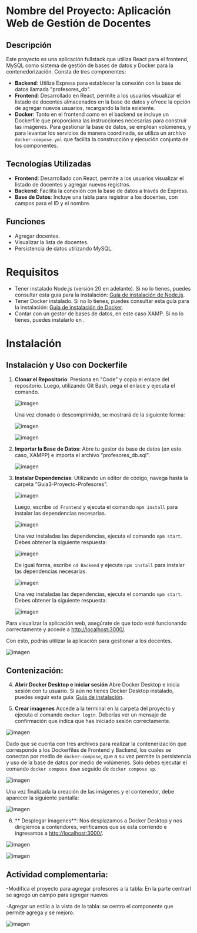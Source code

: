 # Nombre del Proyecto: Aplicación Web de Gestión de Docentes

## Descripción
Este proyecto es una aplicación fullstack que utiliza React para el frontend, MySQL como sistema de gestión de bases de datos y Docker para la contenedorización. Consta de tres componentes: 

- **Backend**: Utiliza Express para establecer la conexión con la base de datos llamada "profesores_db". 
- **Frontend**: Desarrollado en React, permite a los usuarios visualizar el listado de docentes almacenados en la base de datos y ofrece la opción de agregar nuevos usuarios, recargando la lista existente.
- **Docker**: Tanto en el frontend como en el backend se incluye un Dockerfile que proporciona las instrucciones necesarias para construir las imágenes. Para gestionar la base de datos, se emplean volúmenes, y para levantar los servicios de manera coordinada, se utiliza un archivo `docker-compose.yml` que facilita la construcción y ejecución conjunta de los componentes.

## Tecnologías Utilizadas
- **Frontend**: Desarrollado con React, permite a los usuarios visualizar el listado de docentes y agregar nuevos registros.
- **Backend**: Facilita la conexión con la base de datos a través de Express.
- **Base de Datos**: Incluye una tabla para registrar a los docentes, con campos para el ID y el nombre.

## Funciones
- Agregar docentes.
- Visualizar la lista de docentes.
- Persistencia de datos utilizando MySQL.

# Requisitos
- Tener instalado Node.js (versión 20 en adelante). Si no lo tienes, puedes consultar esta guía para la instalación: [Guía de instalación de Node.js](https://www.youtube.com/watch?v=29mihvA_zEA).
- Tener Docker instalado. Si no lo tienes, puedes consultar esta guía para la instalación: [Guía de instalación de Docker](https://www.youtube.com/watch?v=cWuirzMOwwg).
- Contar con un gestor de bases de datos, en este caso XAMP. Si no lo tienes, puedes instalarlo en .

# Instalación 

## Instalación y Uso con Dockerfile

1. **Clonar el Repositorio**:
   Presiona en "Code" y copia el enlace del repositorio. Luego, utilizando Git Bash, pega el enlace y ejecuta el comando.

   ![imagen](https://github.com/user-attachments/assets/fecff3a1-f94b-4d08-a4d0-e13d70018271)

   Una vez clonado o descomprimido, se mostrará de la siguiente forma:

   ![imagen](https://github.com/user-attachments/assets/2b7bf150-5bc9-4b16-a5b5-fe0ac3349228)

   ![imagen](https://github.com/user-attachments/assets/10771452-859d-41a9-8bc7-1a6eef414bb3)

2. **Importar la Base de Datos**:
   Abre tu gestor de base de datos (en este caso, XAMPP) e importa el archivo "profesores_db.sql".

   ![imagen](https://github.com/user-attachments/assets/dd60524f-a2f7-43bf-8b99-0f5a23f98964)

3. **Instalar Dependencias**:
   Utilizando un editor de código, navega hasta la carpeta "Guia3-Proyecto-Profesores".

   ![imagen](https://github.com/user-attachments/assets/ebf8c3c8-562f-4390-bd8a-1f735f89ffac)

   Luego, escribe `cd Frontend` y ejecuta el comando `npm install` para instalar las dependencias necesarias.

   ![imagen](https://github.com/user-attachments/assets/b9dd11ab-aec2-4154-aaff-49210db45b47)

   Una vez instaladas las dependencias, ejecuta el comando `npm start`. Debes obtener la siguiente respuesta:

   ![imagen](https://github.com/user-attachments/assets/d15e2ce1-9aca-4ff1-bd24-9280b0582195)

   De igual forma, escribe `cd Backend` y ejecuta `npm install` para instalar las dependencias necesarias.

   ![imagen](https://github.com/user-attachments/assets/a797fc61-6271-4de9-bd69-ec9ff317e578)

   Una vez instaladas las dependencias, ejecuta el comando `npm start`. Debes obtener la siguiente respuesta:

   ![imagen](https://github.com/user-attachments/assets/2f0fe33d-df1e-443c-b899-3cc8e016d96d)

Para visualizar la aplicación web, asegúrate de que todo esté funcionando correctamente y accede a [http://localhost:3000/](http://localhost:3000/). 

Con esto, podrás utilizar la aplicación para gestionar a los docentes.

![imagen](https://github.com/user-attachments/assets/80a80580-e4e1-40fd-8d75-62cf52f87c95)


## **Contenización**:

4. **Abrir Docker Desktop e iniciar sesión**
Abre Docker Desktop e inicia sesión con tu usuario. Si aún no tienes Docker Desktop instalado, puedes seguir esta guía: [Guía de instalación](https://www.youtube.com/watch?v=jiJFDwmWrWk).


5. **Crear imagenes**
Accede a la terminal en la carpeta del proyecto y ejecuta el comando `docker login`. Deberías ver un mensaje de confirmación que indica que has iniciado sesión correctamente.

![imagen](https://github.com/user-attachments/assets/af5eb11d-2cf4-4797-a58b-9c7999ee4976)

Dado que se cuenta con tres archivos para realizar la contenerización que corresponde a los Dockerfiles de Frontend y Backend, los cuales se conectan por medio de `docker-compose`, que a su vez permite la persistencia y uso de la base de datos por medio de volúmenes. Solo debes ejecutar el comando `docker compose down` seguido de `docker compose up`.

![imagen](https://github.com/user-attachments/assets/b66617c5-aee6-41a8-812d-8cb769e5ef43)


Una vez finalizada la creación de las imágenes y el contenedor, debe aparecer la siguiente pantalla:

![imagen](https://github.com/user-attachments/assets/e7e7befe-38d0-4cff-ac4c-4dcbceabd044)


6. ** Desplegar imagenes**:
   Nos desplazamos a Docker Desktop y nos dirigiemos a contendores, verificamos que se esta corriendo e ingresamos a [http://localhost:3000/](http://localhost:3000/).

![imagen](https://github.com/user-attachments/assets/3fd986e9-8be5-4885-8b66-700e954ec716)


   ![imagen](https://github.com/user-attachments/assets/a458f975-fe79-4be2-a77a-2fb13018e7db)


   ## Actividad complementaria:
-Modifica el proyecto para agregar profesores a la tabla: En la parte centrarl se agrego un campo para agregar nuevos 

-Agregar un estilo a la vista de la tabla: se centro el componente que permite agrega y se mejoro.

![imagen](https://github.com/user-attachments/assets/cd35adf9-1442-4112-bd9f-9e1842116a08)




